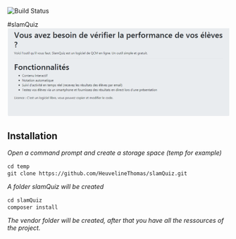 ![Build Status](https://travis-ci.org/HeuvelineThomas/slamQuiz.svg?branch=master)

#slamQuiz
![](https://raw.githubusercontent.com/HeuvelineThomas/slamQuiz/develop/assets/screenshot_home.png)
## Installation
*Open a command prompt and create a storage space (temp for example)*
```
cd temp
git clone https://github.com/HeuvelineThomas/slamQuiz.git
```    
*A folder slamQuiz will be created*
```
cd slamQuiz
composer install  
```
*The vendor folder will be created, after that you have all the ressources of the project.*


